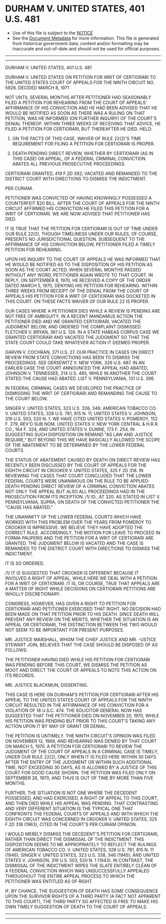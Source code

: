 ---
---

# DURHAM V. UNITED STATES, 401 U.S. 481

* Use of this file is subject to the [NOTICE](https://github.com/publicdocs/notice/blob/master/NOTICE)
* See the [Document Metadata](../../../) for more information.
  This file is generated from historical government data; content and/or formatting may be inaccurate and out-of-date and should not be used for official purposes.

----------
----------

DURHAM V. UNITED STATES, 401 U.S. 481

DURHAM V. UNITED STATES ON PETITION FOR WRIT OF CERTIORARI TO THE UNITED STATES COURT OF APPEALS FOR THE NINTH CIRCUIT NO. 5928.  DECIDED MARCH 8, 1971

NOT UNTIL SEVERAL MONTHS AFTER PETITIONER HAD SEASONABLY FILED A PETITION FOR REHEARING FROM THE COURT OF APPEALS' AFFIRMANCE OF HIS CONVICTION AND HE HAD BEEN ADVISED THAT HE WOULD BE NOTIFIED AS SOON AS THERE WAS A RULING ON THAT PETITION, WAS HE INFORMED (ON FURTHER INQUIRY) OF THE COURT'S DENIAL THEREOF.  WITHIN THREE WEEKS OF RECEIVING THAT ADVICE, HE FILED A PETITION FOR CERTIORARI, BUT THEREAFTER HE DIED.  HELD:

1.  ON THE FACTS OF THIS CASE, WAIVER OF RULE 22(2)'S TIME REQUIREMENT FOR FILING A PETITION FOR CERTIORARI IS PROPER.

2.  DEATH PENDING DIRECT REVIEW, WHETHER BY CERTIORARI (AS IN THIS CASE) OR APPEAL, OF A FEDERAL CRIMINAL CONVICTION ABATES ALL PREVIOUS PROSECUTIVE PROCEEDINGS.

CERTIORARI GRANTED, 419 F.2D 392; VACATED AND REMANDED TO THE DISTRICT COURT WITH DIRECTIONS TO DISMISS THE INDICTMENT.

PER CURIAM.

PETITIONER WAS CONVICTED OF HAVING KNOWINGLY POSSESSED A COUNTERFEIT $20 BILL.  AFTER THE COURT OF APPEALS FOR THE NINTH CIRCUIT AFFIRMED HIS CONVICTION HE FILED THIS PETITION FOR A WRIT OF CERTIORARI.  WE ARE NOW ADVISED THAT PETITIONER HAS DIED.

IT IS TRUE THAT THE PETITION FOR CERTIORARI IS OUT OF TIME UNDER OUR RULE 22(2), THOUGH TIMELINESS UNDER OUR RULES, OF COURSE, PRESENTS NO JURISDICTIONAL QUESTION.  SUBSEQUENT TO THE AFFIRMANCE OF HIS CONVICTION BELOW, PETITIONER FILED A TIMELY PETITION FOR REHEARING.

UPON HIS INQUIRY TO THE COURT OF APPEALS HE WAS INFORMED THAT HE WOULD BE NOTIFIED AS TO THE DISPOSITION OF HIS PETITION AS SOON AS THE COURT ACTED.  WHEN SEVERAL MONTHS PASSED WITHOUT ANY WORD, PETITIONER AGAIN WROTE TO THAT COURT.  IN REPLY, ON SEPTEMBER 8, 1970, HE RECEIVED A COPY OF THE ORDER DATED MARCH 5, 1970, DENYING HIS PETITION FOR REHEARING.  WITHIN THREE WEEKS FROM RECEIPT OF THE DENIAL FROM THE COURT OF APPEALS HIS PETITION FOR A WRIT OF CERTIORARI WAS DOCKETED IN THIS COURT.  ON THESE FACTS WAIVER OF OUR RULE 22 IS PROPER.

OUR CASES WHERE A PETITIONER DIES WHILE A REVIEW IS PENDING ARE NOT FREE OF AMBIGUITY.  IN A RECENT MANDAMUS ACTION THE PETITIONER DIED AND WE GRANTED CERTIORARI, VACATED THE JUDGMENT BELOW, AND ORDERED THE COMPLAINT DISMISSED.  FLETCHER V. BRYAN, 361 U.S. 126.  IN A STATE HABEAS CORPUS CASE WE GRANTED CERTIORARI AND VACATED THE JUDGMENT SO THAT THE STATE COURT COULD TAKE WHATEVER ACTION IT DEEMED PROPER.

GARVIN V. COCHRAN, 371 U.S. 27.  OUR PRACTICE IN CASES ON DIRECT REVIEW FROM STATE CONVICTIONS HAS BEEN TO DISMISS THE PROCEEDINGS.  SEE GERSEWITZ V. NEW YORK, 326 U.S. 687.  IN AN EARLIER CASE THE COURT ANNOUNCED THE APPEAL HAD ABATED, JOHNSON V. TENNESSEE, 214 U.S. 485, WHILE IN ANOTHER THE COURT STATED THE CAUSE HAD ABATED.  LIST V. PENNSYLVANIA, 131 U.S. 396.

IN FEDERAL CRIMINAL CASES WE DEVELOPED THE PRACTICE OF DISMISSING THE WRIT OF CERTIORARI AND REMANDING THE CAUSE TO THE COURT BELOW.

SINGER V. UNITED STATES, 323 U.S. 338, 346; AMERICAN TOBACCO CO. V. UNITED STATES, 328 U.S. 781, 815 N. 11; UNITED STATES V. JOHNSON, 319 U.S. 503, 520 N. 1.  WE HAVE CITED UNITED STATES V. POMEROY, 152 F. 279, REV'D SUB NOM. UNITED STATES V. NEW YORK CENTRAL & H.R.R. CO., 164 F. 324, AND UNITED STATES V. DUNNE, 173 F. 254, IN SUGGESTING SUCH DISPOSITION ON REMAND "AS LAW AND JUSTICE REQUIRE," BUT BEYOND THIS WE HAVE BASICALLY ALLOWED THE SCOPE OF THE ABATEMENT TO BE DETERMINED BY THE LOWER FEDERAL COURTS.

THE STATUS OF ABATEMENT CAUSED BY DEATH ON DIRECT REVIEW HAS RECENTLY BEEN DISCUSSED BY THE COURT OF APPEALS FOR THE EIGHTH CIRCUIT IN CROOKER V. UNITED STATES, 325 F.2D 318.  IN REVIEWING THE CASES THAT COURT CONCLUDED THAT THE LOWER FEDERAL COURTS WERE UNANIMOUS ON THE RULE TO BE APPLIED:  DEATH PENDING DIRECT REVIEW OF A CRIMINAL CONVICTION ABATES NOT ONLY THE APPEAL BUT ALSO ALL PROCEEDINGS HAD IN THE PROSECUTION FROM ITS INCEPTION.  /1/  ID., AT 320.  AS STATED IN LIST V. PENNSYLVANIA, SUPRA, ON DEATH OF THE CONVICTED PETITIONER THE "CAUSE HAS ABATED."

THE UNANIMITY OF THE LOWER FEDERAL COURTS WHICH HAVE WORKED WITH THIS PROBLEM OVER THE YEARS FROM POMEROY TO CROOKER IS IMPRESSIVE.  WE BELIEVE THEY HAVE ADOPTED THE CORRECT RULE.  ACCORDINGLY, THE MOTION FOR LEAVE TO PROCEED IN FORMA PAUPERIS AND THE PETITION FOR A WRIT OF CERTIORARI ARE GRANTED.  THE JUDGMENT BELOW IS VACATED AND THE CASE IS REMANDED TO THE DISTRICT COURT WITH DIRECTIONS TO DISMISS THE INDICTMENT.

IT IS SO ORDERED.

/1/  IT IS SUGGESTED THAT CROOKER IS DIFFERENT BECAUSE IT INVOLVED A RIGHT OF APPEAL, WHILE HERE WE DEAL WITH A PETITION FOR A WRIT OF CERTIORARI.  IT IS, OR COURSE, TRUE THAT APPEALS ARE A MATTER OF RIGHT WHILE DECISIONS ON CERTIORARI PETITIONS ARE WHOLLY DISCRETIONARY.

CONGRESS, HOWEVER, HAS GIVEN A RIGHT TO PETITION FOR CERTIORARI AND PETITIONER EXERCISED THAT RIGHT.  NO DECISION HAD BEEN MADE ON THAT PETITION PRIOR TO HIS DEATH.  SINCE DEATH WILL PREVENT ANY REVIEW ON THE MERITS, WHETHER THE SITUATION IS AN APPEAL OR CERTIORARI, THE DISTINCTION BETWEEN THE TWO WOULD NOT SEEM TO BE IMPORTANT FOR PRESENT PURPOSES.

MR. JUSTICE MARSHALL, WHOM THE CHIEF JUSTICE AND MR. -USTICE STEWART JOIN, BELIEVES THAT THE CASE SHOULD BE DISPOSED OF AS FOLLOWS:

THE PETITIONER HAVING DIED WHILE HIS PETITION FOR CERTIORARI WAS PENDING BEFORE THIS COURT, WE DISMISS THE PETITION AS MOOT AND DIRECT THE COURT OF APPEALS TO NOTE THIS ACTION ON ITS RECORDS.

MR. JUSTICE BLACKMUN, DISSENTING.

THIS CASE IS HERE ON DURHAM'S PETITION;FOR CERTIORARI AFTER HIS APPEAL TO THE UNITED STATES COURT OF APPEALS FOR THE NINTH CIRCUIT RESULTED IN THE AFFIRMANCE OF HIS CONVICTION FOR A VIOLATION OF 18 U.S.C. 474.  THE SOLICITOR GENERAL NOW HAS SUGGESTED THAT THE PETITIONER DIED ON NOVEMBER 20, 1970, WHILE HIS PETITION WAS PENDING BUT PRIOR TO THIS COURT'S TAKING ANY ACTION UPON IT BY WAY OF GRANT OR DENIAL.

THE PETITION IS UNTIMELY.  THE NINTH CIRCUIT'S OPINION WAS FILED ON NOVEMBER 12, 1969, AND REHEARING WAS DENIED BY THAT COURT ON MARCH 5, 1970.  A PETITION FOR CERTIORARI TO REVIEW THE JUDGMENT OF THE COURT OF APPEALS IN A CRIMINAL CASE IS TIMELY, UNDER OUR RULE 22(2), ONLY WHEN IT IS FILED HERE WITHIN 30 DAYS AFTER THE ENTRY OF THE JUDGMENT OR WITHIN SUCH ADDITIONAL TIME, NOT EXCEEDING 30 DAYS, AS IS ALLOWED BY A JUSTICE OF THIS COURT FOR GOOD CAUSE SHOWN.  THE PETITION WAS FILED ONLY ON SEPTEMBER 26, 1970, AND THUS IS OUT OF TIME BY MORE THAN FIVE MONTHS.

FURTHER, THE SITUATION IS NOT ONE WHERE THE DECEDENT POSSESSED, AND HAD EXERCISED, A RIGHT OF APPEAL TO THIS COURT, AND THEN DIED WHILE HIS APPEAL WAS PENDING.  THAT CONTRASTING AND VERY DIFFERENT SITUATION IS THE TYPICAL ONE THAT CONFRONTS THE FEDERAL COURTS OF APPEALS AND WITH WHICH THE EIGHTH CIRCUIT WAS CONCERNED IN CROOKER V. UNITED STATES, 325 F.2D 318 (1963), CITED IN THE COURT'S PER CURIAM OPINION.

I WOULD MERELY DISMISS THE DECEDENT'S PETITION FOR CERTIORARI, RATHER THAN DIRECT THE DISMISSAL OF THE INDICTMENT.  THIS DISPOSITION SEEMS TO ME APPROPRIATELY TO REFLECT THE RULINGS OF AMERICAN TOBACCO CO. V. UNITED STATES, 328 U.S. 781, 815 N. 11 (1946); SINGER V. UNITED STATES, 323 U.S. 338, 346 (1945); AND UNITED STATES V. JOHNSON, 319 U.S. 503, 520 N. 1 (1943).  IN CONTRAST, THE DISMISSAL OF THE INDICTMENT WIPES THE SLATE ENTIRELY CLEAN OF A FEDERAL CONVICTION WHICH WAS UNSUCCESSFULLY APPEALED THROUGHOUT THE ENTIRE APPEAL PROCESS TO WHICH THE PETITIONER WAS ENTITLED AS OF RIGHT.

IF, BY CHANCE, THE SUGGESTION OF DEATH HAS SOME CONSEQUENCE UPON THE SURVIVOR RIGHTS OF A THIRD PARTY (A FACT NOT APPARENT TO THIS COURT), THE THIRD PARTY SO AFFECTED IS FREE TO MAKE HIS OWN TIMELY SUGGESTION OF DEATH TO THE COURT OF APPEALS.


----------
----------

